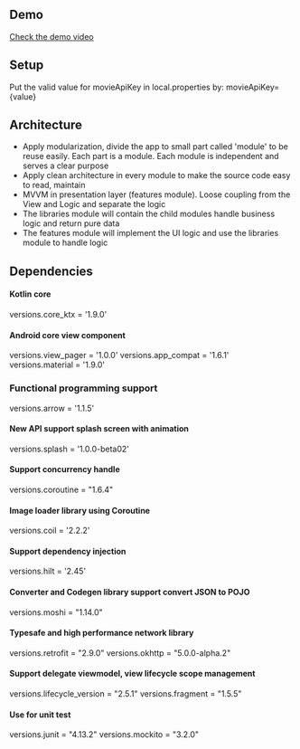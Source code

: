 ## Demo
[Check the demo video](https://youtu.be/OOyx19SOcvc)

## Setup
Put the valid value for movieApiKey in local.properties by: movieApiKey={value}

## Architecture

- Apply modularization, divide the app to small part called 'module' to be reuse easily. Each part
  is a module. Each module is independent and serves a clear purpose
- Apply clean architecture in every module to make the source code easy to read, maintain
- MVVM in presentation layer (features module). Loose coupling from the View and Logic and separate
  the logic
- The libraries module will contain the child modules handle business logic and return pure data
- The features module will implement the UI logic and use the libraries module to handle logic

## Dependencies

#### Kotlin core

versions.core_ktx = '1.9.0'

#### Android core view component

versions.view_pager = '1.0.0'
versions.app_compat = '1.6.1'
versions.material = '1.9.0'

### Functional programming support

versions.arrow = '1.1.5'

#### New API support splash screen with animation

versions.splash = '1.0.0-beta02'

#### Support concurrency handle

versions.coroutine = "1.6.4"

#### Image loader library using Coroutine

versions.coil = '2.2.2'

#### Support dependency injection

versions.hilt = '2.45'

#### Converter and Codegen library support convert JSON to POJO

versions.moshi = "1.14.0"

#### Typesafe and high performance network library

versions.retrofit = "2.9.0"
versions.okhttp = "5.0.0-alpha.2"

#### Support delegate viewmodel, view lifecycle scope management

versions.lifecycle_version = "2.5.1"
versions.fragment = "1.5.5"

#### Use for unit test

versions.junit = "4.13.2"
versions.mockito = "3.2.0"
